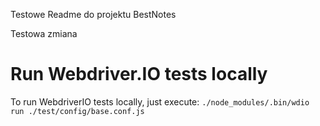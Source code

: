 Testowe Readme do projektu BestNotes

Testowa zmiana

# Run Webdriver.IO tests locally
To run WebdriverIO tests locally, just execute:
```./node_modules/.bin/wdio run ./test/config/base.conf.js```